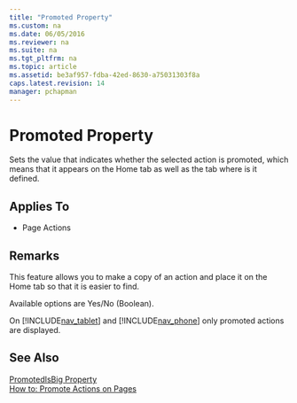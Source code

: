 ```yaml
---
title: "Promoted Property"
ms.custom: na
ms.date: 06/05/2016
ms.reviewer: na
ms.suite: na
ms.tgt_pltfrm: na
ms.topic: article
ms.assetid: be3af957-fdba-42ed-8630-a75031303f8a
caps.latest.revision: 14
manager: pchapman
---
```

# Promoted Property
Sets the value that indicates whether the selected action is promoted, which means that it appears on the Home tab as well as the tab where is it defined.  
  
## Applies To  
  
-   Page Actions  
  
## Remarks  
 This feature allows you to make a copy of an action and place it on the Home tab so that it is easier to find.  
  
 Available options are Yes\/No \(Boolean\).  
  
 On [!INCLUDE[nav_tablet](../dynamics-nav/includes/nav_tablet_md.md)] and [!INCLUDE[nav_phone](../dynamics-nav/includes/nav_phone_md.md)] only promoted actions are displayed.  
  
## See Also  
 [PromotedIsBig Property](../dynamics-nav/PromotedIsBig-Property.md)   
 [How to: Promote Actions on Pages](../Topic/How%20to:%20Promote%20Actions%20on%20Pages.md)